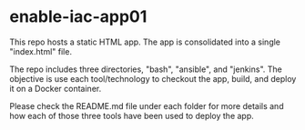# enable-iac-app01

This repo hosts a static HTML app. The app is consolidated into a single "index.html" file.

The repo includes three directories, "bash", "ansible", and "jenkins". The objective is use each tool/technology to checkout the app, build, and deploy it on a Docker container.

Please check the README.md file under each folder for more details and how each of those three tools have been used to deploy the app.
